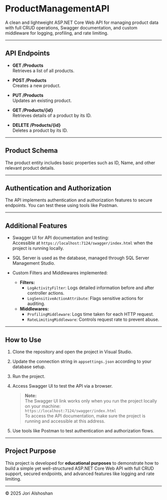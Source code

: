 # ProductManagementAPI

A clean and lightweight ASP.NET Core Web API for managing product data with full CRUD operations, Swagger documentation, and custom middleware for logging, profiling, and rate limiting.

---

## API Endpoints

- **GET /Products**  
  Retrieves a list of all products.

- **POST /Products**  
  Creates a new product.

- **PUT /Products**  
  Updates an existing product.

- **GET /Products/{id}**  
  Retrieves details of a product by its ID.

- **DELETE /Products/{id}**  
  Deletes a product by its ID.

---

## Product Schema

The product entity includes basic properties such as ID, Name, and other relevant product details.

---

## Authentication and Authorization

The API implements authentication and authorization features to secure endpoints. You can test these using tools like Postman.

---

## Additional Features

- Swagger UI for API documentation and testing:  
  Accessible at `https://localhost:7124/swagger/index.html` when the project is running locally.

- SQL Server is used as the database, managed through SQL Server Management Studio.

- Custom Filters and Middlewares implemented:  
  - **Filters:**  
    - `LogActivityFilter`: Logs detailed information before and after controller actions.  
    - `LogSensitiveActionAttribute`: Flags sensitive actions for auditing.  
  - **Middlewares:**  
    - `ProfilingMiddleware`: Logs time taken for each HTTP request.  
    - `RateLimitingMiddleware`: Controls request rate to prevent abuse.

---

## How to Use

1. Clone the repository and open the project in Visual Studio.  
2. Update the connection string in `appsettings.json` according to your database setup.  
3. Run the project.  
4. Access Swagger UI to test the API via a browser.  
   
   > **Note:**  
   > The Swagger UI link works only when you run the project locally on your machine:  
   > `https://localhost:7124/swagger/index.html`  
   > To access the API documentation, make sure the project is running and accessible at this address.

5. Use tools like Postman to test authentication and authorization flows.

---

## Project Purpose

This project is developed for **educational purposes** to demonstrate how to build a simple yet well-structured ASP.NET Core Web API with full CRUD support, secured endpoints, and advanced features like logging and rate limiting.

---

© 2025 Jori Alshoshan
